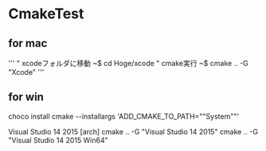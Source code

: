 # CmakeTest


## for mac

'''
" xcodeフォルダに移動
~$ cd Hoge/xcode
" cmake実行
~$ cmake .. -G "Xcode"
'''

## for win

choco install cmake --installargs 'ADD_CMAKE_TO_PATH=""System""'

 Visual Studio 14 2015 [arch]
 cmake .. -G "Visual Studio 14 2015"
 cmake .. -G "Visual Studio 14 2015 Win64"